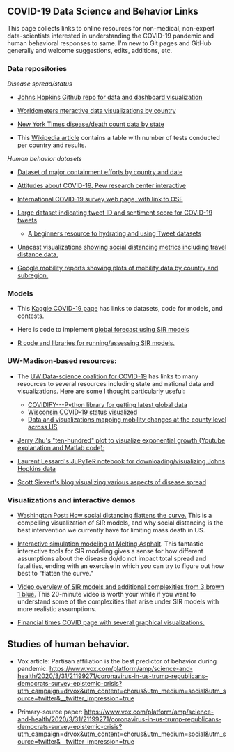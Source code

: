 ## COVID-19 Data Science and Behavior Links

This page collects links to online resources for non-medical, non-expert data-scientists interested in understanding the COVID-19 pandemic and human behavioral responses to same. I'm new to Git pages and GitHub generally and welcome suggestions, edits, additions, etc.

### Data repositories

_Disease spread/status_

- [Johns Hopkins Github repo for data and dashboard visualization](https://github.com/CSSEGISandData/COVID-19)

- [Worldometers nteractive data visualizations by country](https://www.worldometers.info/coronavirus/)

- [New York Times disease/death count data by state](https://github.com/nytimes/covid-19-data)

- This [Wikipedia article](https://en.wikipedia.org/wiki/COVID-19_testing) contains a table with number of tests conducted per country and results.

_Human behavior datasets_

- [Dataset of major containment efforts by country and date](http://epidemicforecasting.org/containment)

- [Attitudes about COVID-19, Pew research center interactive](https://www.pewresearch.org/pathways-2020/)

- [International COVID-19 survey web page, with link to OSF](https://covid19-survey.org/results.html)

- [Large dataset indicating tweet ID and sentiment score for COVID-19 tweets](https://ieee-dataport.org/open-access/corona-virus-covid-19-tweets-dataset)
  - [A beginners resource to hydrating and using Tweet datasets](https://programminghistorian.org/en/lessons/beginners-guide-to-twitter-data#hydrating)

- [Unacast visualizations showing social distancing metrics including travel distance data.](https://www.unacast.com/covid19/social-distancing-scoreboard)

- [Google mobility reports showing plots of mobility data by country and subregion.](https://www.google.com/covid19/mobility/)

### Models

- This [Kaggle COVID-19 page](https://www.kaggle.com/tags/covid19) has links to datasets, code for models, and contests.

- Here is code to implement [global forecast using SIR models](https://www.kaggle.com/saga21/covid-global-forecast-sir-model-ml-regressions)

- [R code and libraries for running/assessing SIR models.](http://rstudio-pubs-static.s3.amazonaws.com/6852_c59c5a2e8ea3456abbeb017185de603e.html)

### UW-Madison-based resources:

- The [UW Data-science coalition for COVID-19](https://datascience.wisc.edu/covid19/) has links to many resources to several resources including state and national data and visualizations. Here are some I thought particularly useful:
  - [COVIDIFY---Python library for getting latest global data](https://github.com/AaronWard/covidify)
  - [Wisconsin COVID-19 status visualized](https://uw-mad.maps.arcgis.com/apps/opsdashboard/index.html#/d154b68773b940ffa7871a45ddc0ac95)
  - [Data and visualizations mapping mobility changes at the county level across US](https://geods.geography.wisc.edu/archives/2038)

- [Jerry Zhu's "ten-hundred" plot to visualize exponential growth (Youtube explanation and Matlab code):](http://pages.cs.wisc.edu/~jerryzhu/COVID19/)

- [Laurent Lessard's JuPyTeR notebook for downloading/visualizing Johns Hopkins data](https://github.com/LaurentLessard/covid19/blob/master/covid.ipynb)

- [Scott Sievert's blog visualizing various aspects of disease spread](https://stsievert.com/blog/2020/03/14/covid-19/)

### Visualizations and interactive demos

- [Washington Post: How social distancing flattens the curve.](https://www.washingtonpost.com/graphics/2020/world/corona-simulator/) This is a compelling visualization of SIR models, and why social distancing is the best intervention we currently have for limiting mass death in US.

- [Interactive simulation modeling at Melting Asphalt](https://www.meltingasphalt.com/interactive/outbreak/). This fantastic interactive tools for SIR modeling gives a sense for how different assumptions about the disease do/do not impact total spread and fatalities, ending with an exercise in which _you_ can try to figure out how best to "flatten the curve."

- [Video overview of SIR models and additional complexities from 3 brown 1 blue.](https://www.youtube.com/watch?v=gxAaO2rsdIs) This 20-minute video is worth your while if you want to understand some of the complexities that arise under SIR models with more realistic assumptions.

- [Financial times COVID page with several graphical visualizations.](https://www.ft.com/coronavirus-latest)



## Studies of human behavior.

- Vox article: Partisan affiliation is the best predictor of behavior during pandemic.  https://www.vox.com/platform/amp/science-and-health/2020/3/31/21199271/coronavirus-in-us-trump-republicans-democrats-survey-epistemic-crisis?utm_campaign=drvox&utm_content=chorus&utm_medium=social&utm_source=twitter&__twitter_impression=true

- Primary-source paper:  https://www.vox.com/platform/amp/science-and-health/2020/3/31/21199271/coronavirus-in-us-trump-republicans-democrats-survey-epistemic-crisis?utm_campaign=drvox&utm_content=chorus&utm_medium=social&utm_source=twitter&__twitter_impression=true

